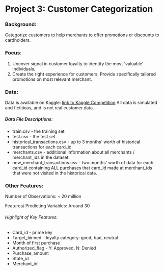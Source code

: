 # Project 3: Customer Categorization

### Background: 
Categorize customers to help merchants to offer promotions or discounts to cardholders. 

### Focus:
1. Uncover signal in customer loyalty to identify the most 'valuable' individuals. 
2. Create the right experience for customers. Provide specifically tailored promotions on most relevant merchant.

### Data:

Data is available on Kaggle: [link to Kaggle Competition](https://www.kaggle.com/c/elo-merchant-category-recommendation/data)
All data is simulated and fictitious, and is not real customer data. 

##### Data File Descriptions: 

* train.csv - the training set
* test.csv - the test set
* historical_transactions.csv - up to 3 months' worth of historical transactions for each card_id
* merchants.csv - additional information about all merchants / merchant_ids in the dataset.
* new_merchant_transactions.csv - two months' worth of data for each card_id containing ALL purchases that card_id made at merchant_ids that were not visited in the historical data.

### Other Features: 
Number of Observations: ~ 20 million

Features/ Predicting Variables: Around 30

###### Highlight of Key Features:
 
* Card_id - prime key
* Target_binned - loyalty category: good, bad, neutral
* Month of first purchase
* Authorized_flag - Y: Approved, N: Denied
* Purchase_amount
* State_id
* Merchant_id

